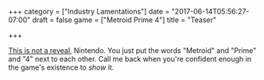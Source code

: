 +++
category = ["Industry Lamentations"]
date = "2017-06-14T05:56:27-07:00"
draft = false
game = ["Metroid Prime 4"]
title = "Teaser"

+++

<a href="https://www.youtube.com/watch?v=nFbDmTjS_MI">This is not a reveal</a>, Nintendo.  You just put the words "Metroid" and "Prime" and "4" next to each other.  Call me back when you're confident enough in the game's existence to <i>show</i> it.
